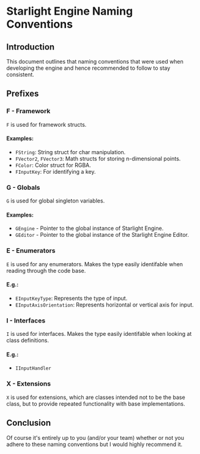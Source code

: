 # Starlight Engine Naming Conventions

## Introduction
This document outlines that naming conventions that were used when developing the engine and hence recommended to follow to stay consistent.

## Prefixes

### F - Framework
`F` is used for framework structs.
#### Examples:
* `FString`: String struct for char manipulation.
* `FVector2`, `FVector3`: Math structs for storing n-dimensional points.
* `FColor`: Color struct for RGBA.
* `FInputKey`: For identifying a key.

### G - Globals
`G` is used for global singleton variables.
#### Examples:
* `GEngine` - Pointer to the global instance of Starlight Engine.
* `GEditor` - Pointer to the global instance of the Starlight Engine Editor.

### E - Enumerators
`E` is used for any enumerators. Makes the type easily identifable when reading through the code base.
#### E.g.:
* `EInputKeyType`: Represents the type of input.
* `EInputAxisOrientation`: Represents horizontal or vertical axis for input.

### I - Interfaces
`I` is used for interfaces. Makes the type easily identifable when looking at class definitions.
#### E.g.:
* `IInputHandler`

### X - Extensions
`X` is used for extensions, which are classes intended not to be the base class, but to provide repeated functionality with base implementations.

## Conclusion
Of course it's entirely up to you (and/or your team) whether or not you adhere to these naming conventions but I would highly recommend it.

